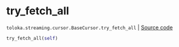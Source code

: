 # try_fetch_all
`toloka.streaming.cursor.BaseCursor.try_fetch_all` | [Source code](https://github.com/Toloka/toloka-kit/blob/v0.1.26/src/streaming/cursor.py#L124)

```python
try_fetch_all(self)
```

